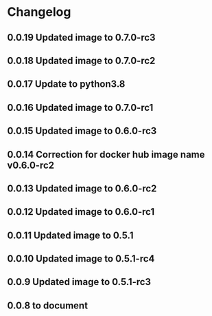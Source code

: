 # Changelog

## 0.0.19 Updated image to 0.7.0-rc3
## 0.0.18 Updated image to 0.7.0-rc2
## 0.0.17 Update to python3.8
## 0.0.16 Updated image to 0.7.0-rc1
## 0.0.15 Updated image to 0.6.0-rc3
## 0.0.14 Correction for docker hub image name v0.6.0-rc2
## 0.0.13 Updated image to 0.6.0-rc2
## 0.0.12 Updated image to 0.6.0-rc1
## 0.0.11 Updated image to 0.5.1
## 0.0.10 Updated image to 0.5.1-rc4
## 0.0.9 Updated image to 0.5.1-rc3
## 0.0.8 to document
